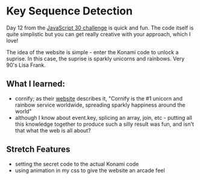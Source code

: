 # Key Sequence Detection

Day 12 from the [JavaScript 30 challenge](https://github.com/wesbos/JavaScript30) is quick and fun.  The code itself is quite simplistic but you can get really creative with your approach, which I love!

The idea of the website is simple - enter the Konami code to unlock a suprise.  In this case, the suprise is sparkly unicorns and rainbows.  Very 90's Lisa Frank.

## What I learned:
- cornify; as their [website](https://www.cornify.com/) describes it, "Cornify is the #1 unicorn and rainbow service worldwide, spreading sparkly happiness around the world"
- although I know about event.key, splicing an array, join, etc - putting all this knowledge together to produce such a silly result was fun, and isn't that what the web is all about?

## Stretch Features
- setting the secret code to the actual Konami code
- using animation in my css to give the website an arcade feel
